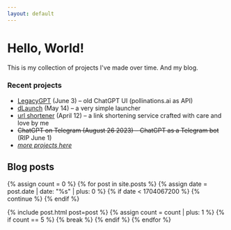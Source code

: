 ```yaml
---
layout: default
---
```


# Hello, World!

This is my collection of projects I've made over time. And my blog.

### Recent projects

 * [LegacyGPT](https://legacygpt.pavliktt.pp.ua/) (June 3) – old ChatGPT UI (pollinations.ai as API)
 * [dLaunch](https://gitlab.com/pavlik-dev/darklauncher) (May 14) – a very simple launcher
 * [url shortener](https://url.pavliktt.pp.ua/) (April 12) – a link shortening service crafted with care and love by me
 * ~~ChatGPT on Telegram (August 26 2023) – ChatGPT as a Telegram bot~~ (RIP June 1)
 * *[more projects here](projects/)*

## Blog posts

{% assign count = 0 %}
{% for post in site.posts %}
  {% assign date = post.date | date: "%s" | plus: 0 %}
  {% if date < 1704067200 %}
    {% continue %}
  {% endif %}

  {% include post.html post=post %}
  {% assign count = count | plus: 1 %}
  {% if count == 5 %}
    {% break %}
  {% endif %}
{% endfor %}
